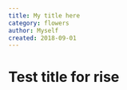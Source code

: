 ```yaml
---
title: My title here
category: flowers
author: Myself
created: 2018-09-01
---
```


# Test title for rise
